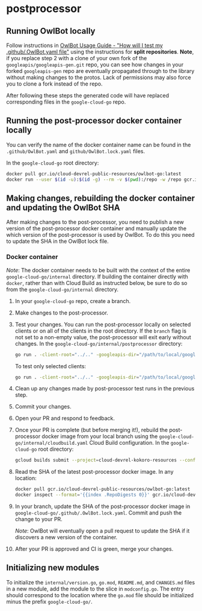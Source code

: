 # postprocessor

## Running OwlBot locally

Follow instructions in [OwlBot Usage Guide - "How will I test my .github/.OwlBot.yaml file"](https://g3doc.corp.google.com/company/teams/cloud-client-libraries/team/automation/docs/owlbot-usage-guide.md?cl=head#how-will-i-test-my-githubowlbotyaml-file) using the instructions for
**split repositories**.
**Note**, if you replace step 2 with a clone of your own fork of the
`googleapis/googleapis-gen.git` repo, you can see how changes in your forked
`googleapis-gen` repo are eventually propagated through to the library without
making changes to the protos. Lack of permissions may also force you to clone a
fork instead of the repo.

After following these steps the generated code will have replaced corresponding
files in the `google-cloud-go` repo.

## Running the post-processor docker container locally

You can verify the name of the docker container name can be found in the
`.github/OwlBot.yaml` and `github/OwlBot.lock.yaml` files.

In the `google-cloud-go` root directory:

```bash
docker pull gcr.io/cloud-devrel-public-resources/owlbot-go:latest
docker run --user $(id -u):$(id -g) --rm -v $(pwd):/repo -w /repo gcr.io/cloud-devrel-public-resources/owlbot-go:latest
```

## Making changes, rebuilding the docker container and updating the OwlBot SHA

After making changes to the post-processor, you need to publish a new version
of the post-processor docker container and manually update the which version of
the post-processor is used by OwlBot. To do this you need to update the SHA in
the OwlBot lock file.

### Docker container

*Note*: The docker container needs to be built with the context of the entire
`google-cloud-go/internal` directory. If building the container directly with
`docker`, rather than with Cloud Build as instructed below, be sure to do so
from the `google-cloud-go/internal` directory.

1. In your `google-cloud-go` repo, create a branch.
2. Make changes to the post-processor.
3. Test your changes. You can run the post-processor locally on selected
   clients or on all of the clients in the root directory. If the `branch`
   flag is not set to a non-empty value, the post-processor will exit early
   without changes. In the `google-cloud-go/internal/postprocessor` directory:

   ```bash
   go run . -client-root="../.." -googleapis-dir="/path/to/local/googleapis" -branch="my-branch"
   ```

   To test only selected clients:

   ```bash
   go run . -client-root="../.." -googleapis-dir="/path/to/local/googleapis" -branch="my-branch" -dirs="accessapproval,asset"
   ```
4. Clean up any changes made by post-processor test runs in the previous step.
5. Commit your changes.
6. Open your PR and respond to feedback.
7. Once your PR is complete (but before merging it!), rebuild the post-processor
   docker image from your local branch using the
   `google-cloud-go/internal/cloudbuild.yaml` Cloud Build configuration. In the
   `google-cloud-go` root directory:

   ```bash
   gcloud builds submit --project=cloud-devrel-kokoro-resources --config=internal/cloudbuild.yaml
   ```
8. Read the SHA of the latest post-processor docker image. In any location:

   ```bash
   docker pull gcr.io/cloud-devrel-public-resources/owlbot-go:latest
   docker inspect --format='{{index .RepoDigests 0}}' gcr.io/cloud-devrel-public-resources/owlbot-go:latest
   ```
9. In your branch, update the SHA of the post-processor docker image in
   `google-cloud-go/.github/.OwlBot.lock.yaml`. Commit and push the change to
   your PR.

   *Note*: OwlBot will eventually open a pull request to update the SHA if it
   discovers a new version of the container.
10. After your PR is approved and CI is green, merge your changes.

## Initializing new modules
To initialize the `internal/version.go`, `go.mod`, `README.md`, and `CHANGES.md`
files in a new module, add the module to the slice in `modconfig.go`. The entry
should correspond to the location where the `go.mod` file should be initialized
minus the prefix `google-cloud-go/`.
